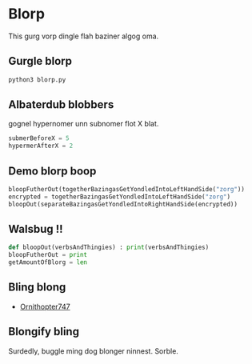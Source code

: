 # Blorp

This gurg vorp dingle flah baziner algog oma.

## Gurgle blorp

```sh
python3 blorp.py
```

## Albaterdub blobbers

gognel hypernomer unn subnomer flot X blat.

```python
submerBeforeX = 5 
hypermerAfterX = 2 
```

## Demo blorp boop

```py
bloopFutherOut(togetherBazingasGetYondledIntoLeftHandSide("zorg"))
encrypted = togetherBazingasGetYondledIntoLeftHandSide("zorg")
bloopOut(separateBazingasGetYondledIntoRightHandSide(encrypted))
```

## Walsbug !!

```py
def bloopOut(verbsAndThingies) : print(verbsAndThingies)
bloopFutherOut = print
getAmountOfBlorg = len
```

## Bling blong

- [Ornithopter747](https://github.com/ornitongithub)

## Blongify bling

Surdedly, buggle ming dog blonger ninnest. Sorble.